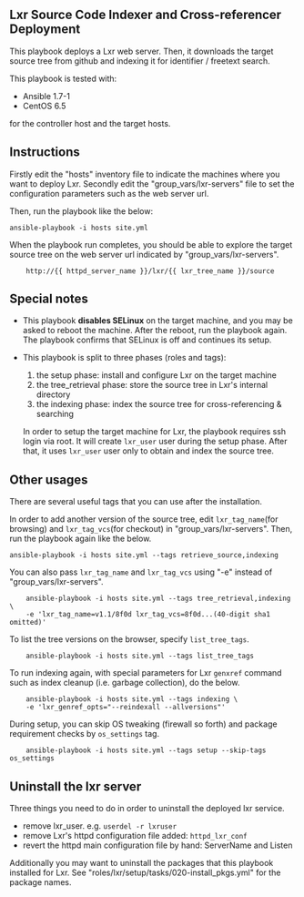 ## Lxr Source Code Indexer and Cross-referencer Deployment

This playbook deploys a Lxr web server. Then, it downloads the target source tree from github and indexing it for identifier / freetext search.

This playbook is tested with:

 - Ansible 1.7-1
 - CentOS 6.5

for the controller host and the target hosts.


## Instructions

Firstly edit the "hosts" inventory file to indicate the machines where you want to deploy Lxr.  Secondly edit the "group_vars/lxr-servers" file to set the configuration parameters such as the web server url.

Then, run the playbook like the below:

	ansible-playbook -i hosts site.yml

When the playbook run completes, you should be able to explore the target source tree on the web server url indicated by "group_vars/lxr-servers".

        http://{{ httpd_server_name }}/lxr/{{ lxr_tree_name }}/source


## Special notes

 - This playbook **disables SELinux** on the target machine, and you may be asked to reboot the machine.  After the reboot, run the playbook again.  The playbook confirms that SELinux is off and continues its setup.

 - This playbook is split to three phases (roles and tags):

   1. the setup phase: install and configure Lxr on the target machine
   2. the tree_retrieval phase: store the source tree in Lxr's internal directory
   3. the indexing phase: index the source tree for cross-referencing & searching

   In order to setup the target machine for Lxr, the playbook requires ssh login via root.  It will create `lxr_user` user during the setup phase.  After that, it uses `lxr_user` user only to obtain and index the source tree.


## Other usages

There are several useful tags that you can use after the installation.

In order to add another version of the source tree, edit `lxr_tag_name`(for browsing) and `lxr_tag_vcs`(for checkout) in "group_vars/lxr-servers".  Then, run the playbook again like the below.

	ansible-playbook -i hosts site.yml --tags retrieve_source,indexing

You can also pass `lxr_tag_name` and `lxr_tag_vcs` using "-e" instead of "group_vars/lxr-servers".

        ansible-playbook -i hosts site.yml --tags tree_retrieval,indexing \
        -e 'lxr_tag_name=v1.1/8f0d lxr_tag_vcs=8f0d...(40-digit sha1 omitted)'

To list the tree versions on the browser, specify `list_tree_tags`.

        ansible-playbook -i hosts site.yml --tags list_tree_tags

To run indexing again, with special parameters for Lxr `genxref` command such as index cleanup (i.e. garbage collection), do the below.

        ansible-playbook -i hosts site.yml --tags indexing \
        -e 'lxr_genref_opts="--reindexall --allversions"'

During setup, you can skip OS tweaking (firewall so forth) and package requirement checks by `os_settings` tag.

        ansible-playbook -i hosts site.yml --tags setup --skip-tags os_settings


## Uninstall the lxr server

Three things you need to do in order to uninstall the deployed lxr service.

 - remove lxr_user.  e.g. `userdel -r lxruser`
 - remove Lxr's httpd configuration file added: `httpd_lxr_conf`
 - revert the httpd main configuration file by hand: ServerName and Listen

Additionally you may want to uninstall the packages that this playbook installed for Lxr.  See "roles/lxr/setup/tasks/020-install_pkgs.yml" for the package names.

